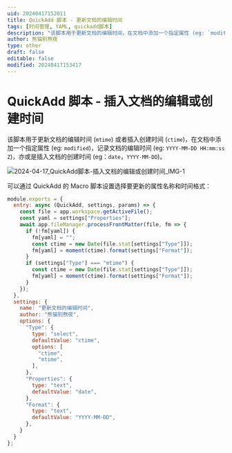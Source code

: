 ```yaml
---
uid: 20240417152011
title: QuickAdd 脚本 - 更新文档的编辑时间
tags: [时间管理, YAML, quickadd脚本]
description: "该脚本用于更新文档的编辑时间，在文档中添加一个指定属性 (eg: `modified`)，记录文档的编辑时间 (eg: `YYYY-MM-DD HH:mm:ss Z`)，可配合 Linter 绑定的快捷键 Ctrl + S 一起使用。"
author: 熊猫别熬夜
type: other
draft: false
editable: false
modified: 20240417153417
---
```


# QuickAdd 脚本 - 插入文档的编辑或创建时间


该脚本用于更新文档的编辑时间 (`mtime`) 或者插入创建时间 (`ctime`)，在文档中添加一个指定属性 (eg: `modified`)，记录文档的编辑时间 (eg: `YYYY-MM-DD HH:mm:ss Z`)，亦或是插入文档的创建时间 (eg：`date`，`YYYY-MM-DD`)。

![2024-04-17_QuickAdd脚本-插入文档的编辑或创建时间_IMG-1](https://cdn.pkmer.cn/images/202404201542058.png!pkmer)

可以通过 QuickAdd 的 Macro 脚本设置选择要更新的属性名称和时间格式：

```js
module.exports = {
  entry: async (QuickAdd, settings, params) => {
    const file = app.workspace.getActiveFile();
    const yaml = settings["Properties"];
    await app.fileManager.processFrontMatter(file, fm => {
      if (!fm[yaml]) {
        fm[yaml] = "";
        const ctime = new Date(file.stat[settings["Type"]]);
        fm[yaml] = moment(ctime).format(settings["Format"]);
      }
      if (settings["Type"] === "mtime") {
        const ctime = new Date(file.stat[settings["Type"]]);
        fm[yaml] = moment(ctime).format(settings["Format"]);
      }
    });
  },
  settings: {
    name: "更新文档的编辑时间",
    author: "熊猫别熬夜",
    options: {
      "Type": {
        type: "select",
        defaultValue: "ctime",
        options: [
          "ctime",
          "mtime",
        ],
      },
      "Properties": {
        type: "text",
        defaultValue: "date",
      },
      "Format": {
        type: "text",
        defaultValue: "YYYY-MM-DD",
      },
    }
  }
};
```
